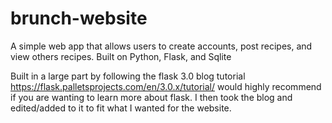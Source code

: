 # brunch-website
A simple web app that allows users to create accounts, post recipes, and view others recipes. Built on Python, Flask, and Sqlite

Built in a large part by following the flask 3.0 blog tutorial https://flask.palletsprojects.com/en/3.0.x/tutorial/ 
would highly recommend if you are wanting to learn more about flask. 
I then took the blog and edited/added to it to fit what I wanted for the website.
